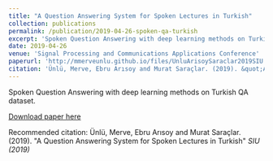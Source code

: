 ```yaml
---
title: "A Question Answering System for Spoken Lectures in Turkish"
collection: publications
permalink: /publication/2019-04-26-spoken-qa-turkish
excerpt: 'Spoken Question Answering with deep learning methods on Turkish QA dataset.'
date: 2019-04-26
venue: 'Signal Processing and Communications Applications Conference'
paperurl: 'http://mmerveunlu.github.io/files/UnluArisoySaraclar2019SIU.pdf'
citation: 'Ünlü, Merve, Ebru Arısoy and Murat Saraçlar. (2019). &quot;A Question Answering System for Spoken Lectures in Turkish&quot; <i>SIU (2019)</i>'
---
```

Spoken Question Answering with deep learning methods on Turkish QA dataset.

[Download paper here](http://mmerveunlu.github.io/files/UnluArisoySaraclar2019SIU.pdf)

Recommended citation: Ünlü, Merve, Ebru Arısoy and Murat Saraçlar. (2019). "A Question Answering System for Spoken Lectures in Turkish" <i>SIU (2019)</i>